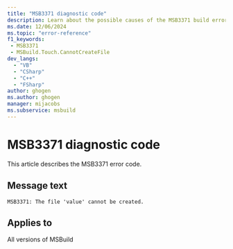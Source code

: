 ```yaml
---
title: "MSB3371 diagnostic code"
description: Learn about the possible causes of the MSB3371 build error, and get troubleshooting tips.
ms.date: 12/06/2024
ms.topic: "error-reference"
f1_keywords:
 - MSB3371
 - MSBuild.Touch.CannotCreateFile
dev_langs:
  - "VB"
  - "CSharp"
  - "C++"
  - "FSharp"
author: ghogen
ms.author: ghogen
manager: mijacobs
ms.subservice: msbuild
---
```


# MSB3371 diagnostic code

<!-- :::ErrorDefinitionDescription::: -->
<!-- :::editable-content name="introDescription"::: -->
This article describes the MSB3371 error code.
<!-- :::editable-content-end::: -->

## Message text

`MSB3371: The file 'value' cannot be created.`

<!-- :::editable-content name="postOutputDescription"::: -->
<!--
{StrBegin="MSB3371: "}
-->
<!-- :::editable-content-end::: -->
<!-- :::ErrorDefinitionDescription-end::: -->

## Applies to

All versions of MSBuild
